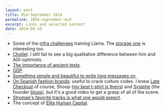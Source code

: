 ```yaml
---
layout: post
title: Mid-September 2024
permalink: 2024-september-mid
excerpt: Links and selected content
date: 2024-09-10
---
```


- Some of the [infra challenges](https://engineering.fb.com/2024/06/12/data-infrastructure/training-large-language-models-at-scale-meta/) training Llama. The [storage one](https://youtu.be/S9c27b-jD0c?si=HD4HyPwyGv1ja0nq) is interesting too.
- [Chollet](https://youtu.be/nL9jEy99Nh0?si=cL6Qycgspsdl9ddM). I still fail to see a big qualitative difference between him and AGI-optimists.
- [The importance of ancient texts](https://worksinprogress.co/issue/doom-scrolling/).
- [GDP](https://x.com/cremieuxrecueil/status/1832588128084730334).
- [Something simple and beautiful to write long messages on](https://blank.page/).
- [On Spanish fashion brands](https://youtu.be/E38FdK0FSP8?si=yhm4luIgtToTy4gl): useful to crack culture codes. I knew [Late Checkout](https://latecheckoutissalifestyle.com/) of course, Shoop ([my best t-shirt is theirs](https://www.shoopclothing.com/shoop-ss17-tchaikovsky-tour-tee-front/)) and [Sysiphe](https://www.iamsisyphe.com/) (the founder [blogs](https://champan.substack.com/)), but it's a good video to get a grasp of all of the scene.
- [Stromae's favorite tracks is what one would expect](https://open.spotify.com/playlist/654sBgqNixQiw3Ctn0S8ro?dlsi=8012bf0fe0cb4274&nd=1).
- The concept of [Elite Human Capital](https://www.richardhanania.com/p/elite-human-capital-is-not-just-iq).